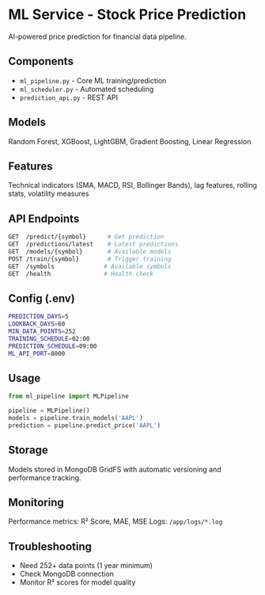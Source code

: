 # ML Service - Stock Price Prediction

AI-powered price prediction for financial data pipeline.

## Components

- `ml_pipeline.py` - Core ML training/prediction
- `ml_scheduler.py` - Automated scheduling  
- `prediction_api.py` - REST API

## Models
Random Forest, XGBoost, LightGBM, Gradient Boosting, Linear Regression

## Features
Technical indicators (SMA, MACD, RSI, Bollinger Bands), lag features, rolling stats, volatility measures

## API Endpoints

```bash
GET  /predict/{symbol}      # Get prediction
GET  /predictions/latest    # Latest predictions
GET  /models/{symbol}       # Available models
POST /train/{symbol}        # Trigger training
GET  /symbols              # Available symbols
GET  /health               # Health check
```

## Config (.env)

```bash
PREDICTION_DAYS=5
LOOKBACK_DAYS=60
MIN_DATA_POINTS=252
TRAINING_SCHEDULE=02:00
PREDICTION_SCHEDULE=09:00
ML_API_PORT=8000
```

## Usage

```python
from ml_pipeline import MLPipeline

pipeline = MLPipeline()
models = pipeline.train_models('AAPL')
prediction = pipeline.predict_price('AAPL')
```

## Storage
Models stored in MongoDB GridFS with automatic versioning and performance tracking.

## Monitoring
Performance metrics: R² Score, MAE, MSE
Logs: `/app/logs/*.log`

## Troubleshooting
- Need 252+ data points (1 year minimum)
- Check MongoDB connection
- Monitor R² scores for model quality
